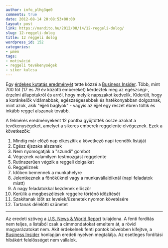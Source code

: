```yaml
---
author: info_plhg3qe0
comments: true
date: 2012-08-14 20:08:53+00:00
layout: post
link: https://nandito.hu/2012/08/14/12-reggeli-dolog/
slug: 12-reggeli-dolog
title: 12 reggeli dolog
wordpress_id: 152
categories:
- μmen
tags:
- motiváció
- reggeli tevékenységek
- siker kulcsa
---
```


Egy [érdekes kutatás eredményét](https://www.businessinsider.com/12-things-killer-employees-do-before-noon-2012-8) tette közzé a [Business Insider](https://www.businessinsider.com). Több, mint 700 főt (17 és 79 év közötti embereket) kérdeztek meg az egészségi-, érzelmi állapotukról és arról, hogy melyik napszakot kedvelik. Kiderült, hogy a koránkelők vidámabbak, egészségesebbek és hatékonyabban dolgoznak, mint azok, akik "éjjeli baglyok" - vagyis az éjjel egy részét ébren töltik és inkább reggel alszanak tovább.

A felmérés eredményeként 12 pontba gyűjtötték össze azokat a tevékenységeket, amelyet a sikeres emberek reggelente elvégeznek. Ezek a következők:

1. Mindig már előző nap elkészítik a következő napi teendők listáját
2. Egész éjszaka alszanak
3. Nem nyomogatják a "szundi" gombot
4. Végeznek valamilyen testmozgást reggelente
5. Rutinszerűen végzik a reggeli dolgaikat
6. Reggeliznek
7. Időben bemennek a munkahelyre
8. Jelentkeznek a főnöküknél vagy a munkavállalóiknál (napi feladatok miatt)
9. A nagy feladatokkal kezdenek először
10. Kerülik a megbeszélések reggelre történő időzítését
11. Szakítanak időt az levelek/üzenetek nyomon követésére
12. Tartanak délelőtti szünetet

___

Az eredeti szöveg a [U.S. News & World Report](https://www.usnews.com/) tulajdona. A fenti fordítás nem teljes, a listából csak a címmondatokat emeltem át, a rövid magyarázatokat nem. Akit érdekelnek fenti pontok bővebben kifejtve, a [Business Insider](https://www.businessinsider.com/12-things-killer-employees-do-before-noon-2012-8) honlapján eredeti nyelven megtalálja. Az esetleges fordítási hibákért felelősséget nem vállalok.
